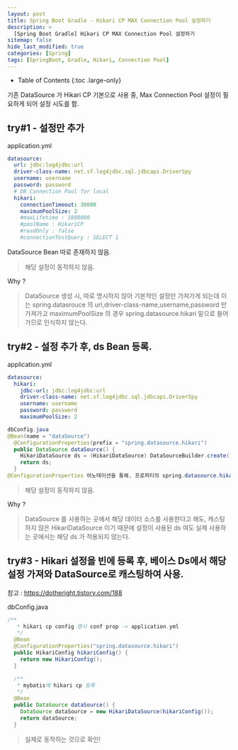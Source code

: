 ```yaml
---
layout: post
title: Spring Boot Gradle - Hikari CP MAX Connection Pool 설정하기
description: >
  [Spring Boot Gradle] Hikari CP MAX Connection Pool 설정하기
sitemap: false
hide_last_modified: true
categories: [Spring]
tags: [SpringBoot, Gradle, Hikari, Connection Pool]
---
```


- Table of Contents
{:toc .large-only}

기존 DataSource 가 Hikari CP 기본으로 사용 중, Max Connection Pool 설정이 필요하게 되어 설정 시도를 함.

## try#1 - 설정만 추가

application.yml

```yml
datasource:
  url: jdbc:log4jdbc:url
  driver-class-name: net.sf.log4jdbc.sql.jdbcapi.DriverSpy
  username: username
  password: password
  # DB Connection Pool for local
  hikari:
    connectionTimeout: 30000
    maximumPoolSize: 2
    #maxLifetime : 1800000
    #poolName : HikariCP
    #readOnly : false
    #connectionTestQuery : SELECT 1
```

DataSource Bean 따로 존재하지 않음.

> 해당 설정이 동작하지 않음.

Why ?

> DataSource 생성 시, 따로 명시하지 않아 기본적인 설정만 가져가게 되는데 이는 spring.datasrouce 의 url,driver-class-name,username,password 만 가져가고 maximumPoolSize 의 경우 spring.datasource.hikari 밑으로 들어가므로 인식하지 않는다.

## try#2 - 설정 추가 후, ds Bean 등록.

application.yml

```yml
datasource:
  hikari:
    jdbc-url: jdbc:log4jdbc:url
    driver-class-name: net.sf.log4jdbc.sql.jdbcapi.DriverSpy
    username: username
    password: password
    maximumPoolSize: 2
```

```java
dbConfig.java
@Bean(name = "dataSource")
  @ConfigurationProperties(prefix = "spring.datasource.hikari")
  public DataSource dataSource() {
    HikariDataSource ds = (HikariDataSource) DataSourceBuilder.create().build();
    return ds;
  }
@ConfigurationProperties 어노테이션을 통해, 프로퍼티의 spring.datasource.hikari 밑의 설정을 참조하도록 변경.
```

> 해당 설정이 동작하지 않음.

Why ?

> DataSource 를 사용하는 곳에서 해당 데이터 소스를 사용한다고 해도, 캐스팅 하지 않은 HikariDataSource 이기 때문에 설정이 사용된 ds 여도 실제 사용하는 곳에서는 해당 ds 가 적용되지 않는다.

## try#3 - Hikari 설정을 빈에 등록 후, 베이스 Ds에서 해당 설정 가져와 DataSource로 캐스팅하여 사용.

참고 : https://dotheright.tistory.com/188

dbConfig.java

```java
/**
   * hikari cp config 명시 conf prop -> application.yml
   */
  @Bean
  @ConfigurationProperties("spring.datasource.hikari")
  public HikariConfig hikariConfig() {
    return new HikariConfig();
  }

  /**
   * mybatis에 hikari cp 등록
   */
  @Bean
  public DataSource dataSource() {
    DataSource dataSource = new HikariDataSource(hikariConfig());
    return dataSource;
  }
```

> 실제로 동작하는 것으로 확인!
